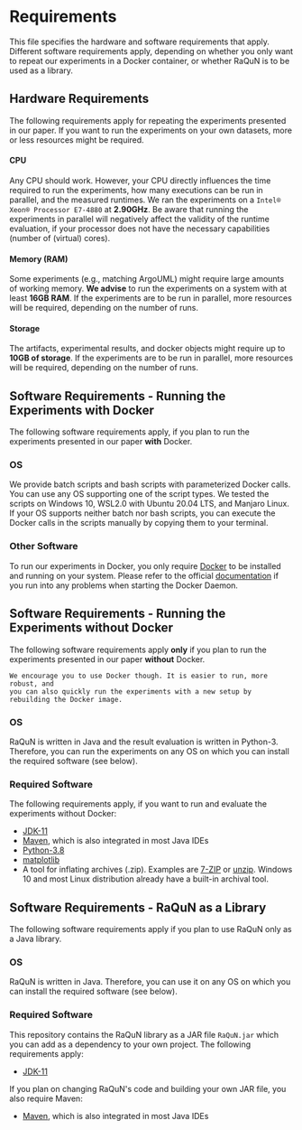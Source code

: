 # Requirements
This file specifies the hardware and software requirements that apply. Different software requirements apply, depending on 
whether you only want to repeat our experiments in a Docker container, or whether RaQuN is to be used as a library.

## Hardware Requirements
The following requirements apply for repeating the experiments presented in our paper. If you want to run the experiments
on your own datasets, more or less resources might be required.

#### CPU
Any CPU should work. However, your CPU directly influences the time required to run the experiments, how many executions can
be run in parallel, and the measured runtimes. We ran the experiments on a `Intel® Xeon® Processor E7-4880` at __2.90GHz__.
Be aware that running the experiments in parallel will negatively affect the validity of the runtime evaluation, if your 
processor does not have the necessary capabilities (number of (virtual) cores).

#### Memory (RAM)
Some experiments (e.g., matching ArgoUML) might require large amounts of working memory. __We advise__ to run the experiments
on a system with at least __16GB RAM__. If the experiments are to be
run in parallel, more resources will be required, depending on the number of runs.

#### Storage
The artifacts, experimental results, and docker objects might require up to __10GB of storage__. If the experiments are to be
run in parallel, more resources will be required, depending on the number of runs.



## Software Requirements - Running the Experiments with Docker
The following software requirements apply, if you plan to run the experiments presented in our paper __with__ Docker.

### OS
We provide batch scripts and bash scripts with parameterized Docker calls. You can use any OS supporting one of the script 
types. We tested the scripts on Windows 10, WSL2.0 with Ubuntu 20.04 LTS, and Manjaro Linux. If your OS supports
neither batch nor bash scripts, you can execute the Docker calls in the scripts manually by copying them to your terminal.

### Other Software
To run our experiments in Docker, you only require [Docker](https://docs.docker.com/get-docker/) to be installed and 
running on your system.
Please refer to the official [documentation](https://docs.docker.com/config/daemon/) if you run into any problems when 
starting the Docker Daemon.



## Software Requirements - Running the Experiments without Docker
The following software requirements apply **only** if you plan to run the experiments presented in our paper __without__ Docker.

```
We encourage you to use Docker though. It is easier to run, more robust, and 
you can also quickly run the experiments with a new setup by rebuilding the Docker image.
```

### OS
RaQuN is written in Java and the result evaluation is written in Python-3. Therefore, you can run the experiments on any OS on which you can 
install the required software (see below).

### Required Software
The following requirements apply, if you want to run and evaluate the experiments without Docker:
- [JDK-11](https://www.oracle.com/java/technologies/javase-downloads.html)
- [Maven](https://maven.apache.org/download.cgi), which is also integrated in most Java IDEs
- [Python-3.8](https://www.python.org/downloads/)
- [matplotlib](https://matplotlib.org/stable/users/installing.html)
- A tool for inflating archives (.zip). Examples are [7-ZIP](https://www.7-zip.org/) or [unzip](https://linux.die.net/man/1/unzip). Windows 10 and most Linux distribution already have a built-in archival tool.

## Software Requirements - RaQuN as a Library
The following software requirements apply if you plan to use RaQuN only as a Java library.

### OS
RaQuN is written in Java. Therefore, you can use it on any OS on which you can install the required software (see below).

### Required Software
This repository contains the RaQuN library as a JAR file `RaQuN.jar` which you can add as a dependency to your own project. The following
requirements apply:
- [JDK-11](https://www.oracle.com/java/technologies/javase-downloads.html)

If you plan on changing RaQuN's code and building your own JAR file, you also require Maven:
- [Maven](https://maven.apache.org/download.cgi), which is also integrated in most Java IDEs 

